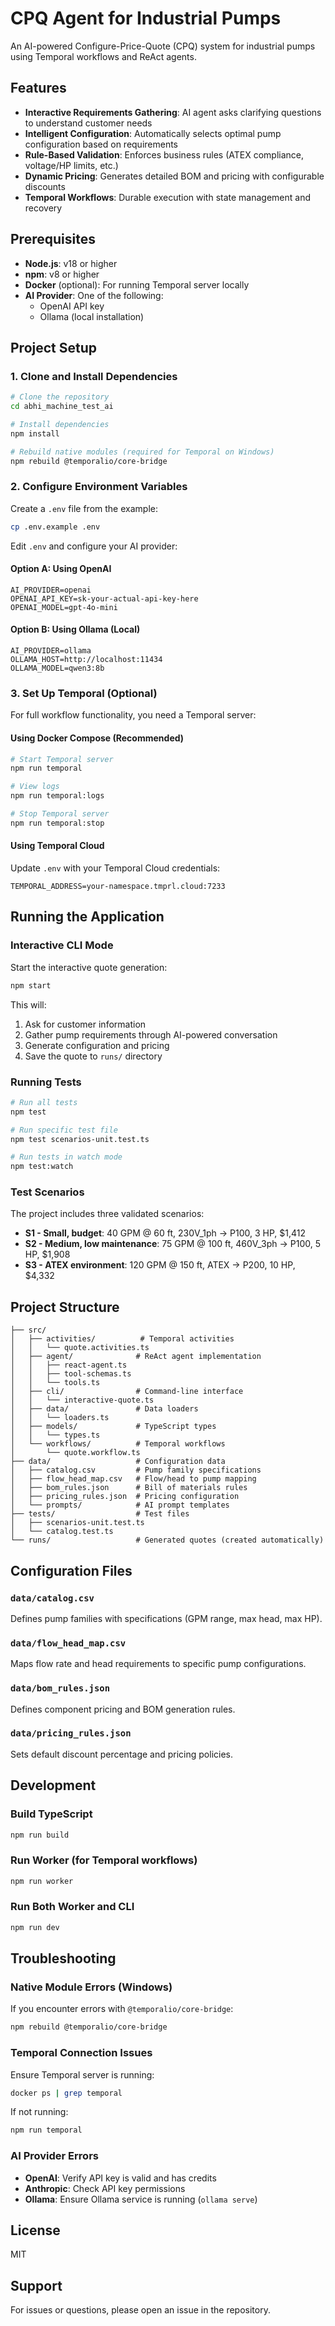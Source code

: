 # CPQ Agent for Industrial Pumps

An AI-powered Configure-Price-Quote (CPQ) system for industrial pumps using Temporal workflows and ReAct agents.

## Features

- **Interactive Requirements Gathering**: AI agent asks clarifying questions to understand customer needs
- **Intelligent Configuration**: Automatically selects optimal pump configuration based on requirements
- **Rule-Based Validation**: Enforces business rules (ATEX compliance, voltage/HP limits, etc.)
- **Dynamic Pricing**: Generates detailed BOM and pricing with configurable discounts
- **Temporal Workflows**: Durable execution with state management and recovery

## Prerequisites

- **Node.js**: v18 or higher
- **npm**: v8 or higher
- **Docker** (optional): For running Temporal server locally
- **AI Provider**: One of the following:
  - OpenAI API key
  - Ollama (local installation)

## Project Setup

### 1. Clone and Install Dependencies

```bash
# Clone the repository
cd abhi_machine_test_ai

# Install dependencies
npm install

# Rebuild native modules (required for Temporal on Windows)
npm rebuild @temporalio/core-bridge
```

### 2. Configure Environment Variables

Create a `.env` file from the example:

```bash
cp .env.example .env
```

Edit `.env` and configure your AI provider:

#### Option A: Using OpenAI

```env
AI_PROVIDER=openai
OPENAI_API_KEY=sk-your-actual-api-key-here
OPENAI_MODEL=gpt-4o-mini
```


#### Option B: Using Ollama (Local)

```env
AI_PROVIDER=ollama
OLLAMA_HOST=http://localhost:11434
OLLAMA_MODEL=qwen3:8b
```


### 3. Set Up Temporal (Optional)

For full workflow functionality, you need a Temporal server:

#### Using Docker Compose (Recommended)

```bash
# Start Temporal server
npm run temporal

# View logs
npm run temporal:logs

# Stop Temporal server
npm run temporal:stop
```

#### Using Temporal Cloud

Update `.env` with your Temporal Cloud credentials:
```env
TEMPORAL_ADDRESS=your-namespace.tmprl.cloud:7233
```

## Running the Application

### Interactive CLI Mode

Start the interactive quote generation:

```bash
npm start
```

This will:
1. Ask for customer information
2. Gather pump requirements through AI-powered conversation
3. Generate configuration and pricing
4. Save the quote to `runs/` directory

### Running Tests

```bash
# Run all tests
npm test

# Run specific test file
npm test scenarios-unit.test.ts

# Run tests in watch mode
npm test:watch
```

### Test Scenarios

The project includes three validated scenarios:

- **S1 - Small, budget**: 40 GPM @ 60 ft, 230V_1ph → P100, 3 HP, $1,412
- **S2 - Medium, low maintenance**: 75 GPM @ 100 ft, 460V_3ph → P100, 5 HP, $1,908
- **S3 - ATEX environment**: 120 GPM @ 150 ft, ATEX → P200, 10 HP, $4,332

## Project Structure

```
├── src/
│   ├── activities/          # Temporal activities
│   │   └── quote.activities.ts
│   ├── agent/              # ReAct agent implementation
│   │   ├── react-agent.ts
│   │   ├── tool-schemas.ts
│   │   └── tools.ts
│   ├── cli/                # Command-line interface
│   │   └── interactive-quote.ts
│   ├── data/               # Data loaders
│   │   └── loaders.ts
│   ├── models/             # TypeScript types
│   │   └── types.ts
│   └── workflows/          # Temporal workflows
│       └── quote.workflow.ts
├── data/                   # Configuration data
│   ├── catalog.csv         # Pump family specifications
│   ├── flow_head_map.csv   # Flow/head to pump mapping
│   ├── bom_rules.json      # Bill of materials rules
│   ├── pricing_rules.json  # Pricing configuration
│   └── prompts/            # AI prompt templates
├── tests/                  # Test files
│   ├── scenarios-unit.test.ts
│   └── catalog.test.ts
└── runs/                   # Generated quotes (created automatically)
```

## Configuration Files

### `data/catalog.csv`
Defines pump families with specifications (GPM range, max head, max HP).

### `data/flow_head_map.csv`
Maps flow rate and head requirements to specific pump configurations.

### `data/bom_rules.json`
Defines component pricing and BOM generation rules.

### `data/pricing_rules.json`
Sets default discount percentage and pricing policies.

## Development

### Build TypeScript

```bash
npm run build
```

### Run Worker (for Temporal workflows)

```bash
npm run worker
```

### Run Both Worker and CLI

```bash
npm run dev
```

## Troubleshooting

### Native Module Errors (Windows)

If you encounter errors with `@temporalio/core-bridge`:

```bash
npm rebuild @temporalio/core-bridge
```

### Temporal Connection Issues

Ensure Temporal server is running:
```bash
docker ps | grep temporal
```

If not running:
```bash
npm run temporal
```

### AI Provider Errors

- **OpenAI**: Verify API key is valid and has credits
- **Anthropic**: Check API key permissions
- **Ollama**: Ensure Ollama service is running (`ollama serve`)

## License

MIT

## Support

For issues or questions, please open an issue in the repository.
